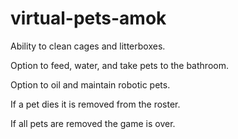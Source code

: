 # virtual-pets-amok


Ability to clean cages and litterboxes.

Option to feed, water, and take pets to the bathroom.

Option to oil and maintain robotic pets.

If a pet dies it is removed from the roster.

If all pets are removed the game is over.
